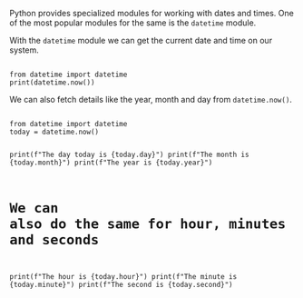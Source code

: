 Python provides specialized modules for working with dates and times. One of the most popular modules for the same is the `datetime` module. 

With the `datetime` module we can get the current date and time on our system.

<codeblock language="python" type="lesson">
<code>
from datetime import datetime
print(datetime.now())
</code>
</codeblock>

We can also fetch details like the year, month and day from `datetime.now()`.

<codeblock language="python" type="lesson">
<code>
from datetime import datetime
today = datetime.now()

print(f"The day today is {today.day}")
print(f"The month is {today.month}")
print(f"The year is {today.year}")

# We can also do the same for hour, minutes and seconds
print(f"The hour is {today.hour}")
print(f"The minute is {today.minute}")
print(f"The second is {today.second}")
</code>
</codeblock>